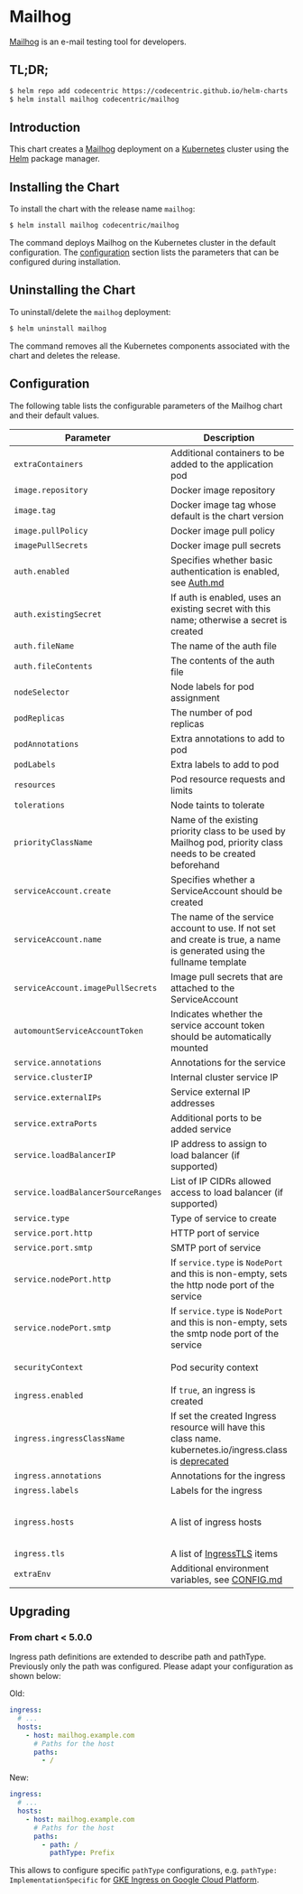 # Mailhog

[Mailhog](http://iankent.uk/project/mailhog/) is an e-mail testing tool for developers.

## TL;DR;

```bash
$ helm repo add codecentric https://codecentric.github.io/helm-charts
$ helm install mailhog codecentric/mailhog
```

## Introduction

This chart creates a [Mailhog](http://iankent.uk/project/mailhog/) deployment on a [Kubernetes](http://kubernetes.io)
cluster using the [Helm](https://helm.sh) package manager.

## Installing the Chart

To install the chart with the release name `mailhog`:

```bash
$ helm install mailhog codecentric/mailhog
```

The command deploys Mailhog on the Kubernetes cluster in the default configuration. The [configuration](#configuration)
section lists the parameters that can be configured during installation.

## Uninstalling the Chart

To uninstall/delete the `mailhog` deployment:

```bash
$ helm uninstall mailhog
```
The command removes all the Kubernetes components associated with the chart and deletes the release.

## Configuration

The following table lists the configurable parameters of the Mailhog chart and their default values.

Parameter | Description | Default
--- | --- | ---
`extraContainers` | Additional containers to be added to the application pod | `[]`
`image.repository` | Docker image repository | `mailhog/mailhog`
`image.tag` | Docker image tag whose default is the chart version | `""`
`image.pullPolicy` | Docker image pull policy | `IfNotPresent`
`imagePullSecrets` | Docker image pull secrets | `[]`
`auth.enabled` | Specifies whether basic authentication is enabled, see [Auth.md](https://github.com/mailhog/MailHog/blob/master/docs/Auth.md) | `false`
`auth.existingSecret` | If auth is enabled, uses an existing secret with this name; otherwise a secret is created | `""`
`auth.fileName` | The name of the auth file | `auth.txt`
`auth.fileContents` | The contents of the auth file | `""`
`nodeSelector` | Node labels for pod assignment | `{}`
`podReplicas` | The number of pod replicas | `1`
`podAnnotations` | Extra annotations to add to pod | `{}`
`podLabels` | Extra labels to add to pod | `{}`
`resources` | Pod resource requests and limits | `{}`
`tolerations` | Node taints to tolerate | `[]`
`priorityClassName` | Name of the existing priority class to be used by Mailhog pod, priority class needs to be created beforehand | `""`
`serviceAccount.create` | Specifies whether a ServiceAccount should be created | `true` |
`serviceAccount.name` | The name of the service account to use. If not set and create is true, a name is generated using the fullname template | `""` |
`serviceAccount.imagePullSecrets` | Image pull secrets that are attached to the ServiceAccount | `[]` |
`automountServiceAccountToken` | Indicates whether the service account token should be automatically mounted | `false` |
`service.annotations` | Annotations for the service | `{}`
`service.clusterIP` | Internal cluster service IP | `""`
`service.externalIPs` | Service external IP addresses | `[]`
`service.extraPorts` | Additional ports to be added service | `[]`
`service.loadBalancerIP` | IP address to assign to load balancer (if supported) | `""`
`service.loadBalancerSourceRanges` | List of IP CIDRs allowed access to load balancer (if supported) | `[]`
`service.type` | Type of service to create | `ClusterIP`
`service.port.http` | HTTP port of service | `""`
`service.port.smtp` | SMTP port of service | `""`
`service.nodePort.http` | If `service.type` is `NodePort` and this is non-empty, sets the http node port of the service | `""`
`service.nodePort.smtp` | If `service.type` is `NodePort` and this is non-empty, sets the smtp node port of the service | `""`
`securityContext` | Pod security context | `{ runAsUser: 1000, fsGroup: 1000, runAsNonRoot: true }`
`ingress.enabled` | If `true`, an ingress is created | `false`
`ingress.ingressClassName` | If set the created Ingress resource will have this class name. kubernetes.io/ingress.class is [deprecated](https://kubernetes.io/docs/concepts/services-networking/ingress/#deprecated-annotation) | `nil`
`ingress.annotations` | Annotations for the ingress | `{}`
`ingress.labels` | Labels for the ingress | `{}`
`ingress.hosts` | A list of ingress hosts | `{ host: mailhog.example.com, paths: [{ path: "/", pathType: Prefix }] }`
`ingress.tls` | A list of [IngressTLS](https://v1-8.docs.kubernetes.io/docs/api-reference/v1.8/#ingresstls-v1beta1-extensions) items | `[]`
`extraEnv` | Additional environment variables, see [CONFIG.md](https://github.com/mailhog/MailHog/blob/master/docs/CONFIG.md) | `{}`

## Upgrading

### From chart < 5.0.0

 Ingress path definitions are extended to describe path and pathType. Previously only the path was configured. Please adapt your configuration as shown below:

 Old:
 ```yaml
 ingress:
   # ...
   hosts:
     - host: mailhog.example.com
       # Paths for the host
       paths:
         - /
 ```
 New:
 ```yaml
 ingress:
   # ...
   hosts:
     - host: mailhog.example.com
       # Paths for the host
       paths:
         - path: /
           pathType: Prefix
 ```

 This allows to configure specific `pathType` configurations, e.g. `pathType: ImplementationSpecific` for [GKE Ingress on Google Cloud Platform](https://cloud.google.com/kubernetes-engine/docs/concepts/ingress#default_backend).
